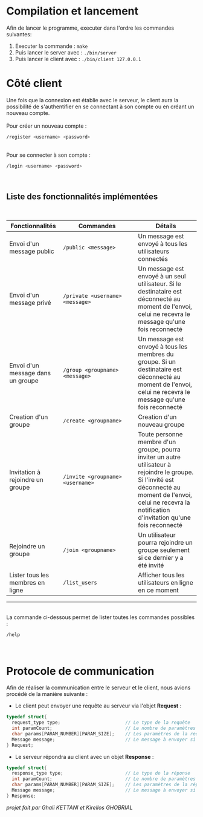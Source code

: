 # Compilation et lancement
Afin de lancer le programme, executer dans l'ordre les commandes suivantes:
1. Executer la commande : ```make```
2. Puis lancer le server avec : ```./bin/server```
3. Puis lancer le client avec : ```./bin/client 127.0.0.1```

# Côté client
Une fois que la connexion est établie avec le serveur, le client aura la possibilité de s'authentifier en se connectant à son compte ou en créant un nouveau compte. <br /> <br />
Pour créer un nouveau compte : 
```sh
/register <username> <password>
```
<br />
Pour se connecter à son compte : 

```sh
/login <username> <password>
```
<br />


## Liste des fonctionnalités implémentées
<br>

| Fonctionnalités | <div style="width:180px">Commandes</div> | Détails |
| --------------- | ----------- |--------- |
|Envoi d'un message public | ```/public <message> ```| Un message est envoyé à tous les utilisateurs connectés  |
|Envoi d'un message privé | ```/private <username> <message>``` | Un message est envoyé à un seul utilisateur. Si le destinataire est déconnecté au moment de l'envoi, celui ne recevra le message qu'une fois reconnecté | 
| Envoi d'un message dans un groupe | ```/group <groupname> <message>``` |Un message est envoyé à tous les membres du groupe. Si un destinataire est déconnecté au moment de l'envoi, celui ne recevra le message qu'une fois reconnecté | 
| Creation d'un groupe | ```/create <groupname>``` |Creation d'un nouveau groupe | 
| Invitation à rejoindre un groupe | ```/invite <groupname> <username>``` |Toute personne membre d'un groupe, pourra inviter un autre utilisateur à rejoindre le groupe. Si l'invité est déconnecté au moment de l'envoi, celui ne recevra la notification d'invitation qu'une fois reconnecté | 
| Rejoindre un groupe | ```/join <groupname>``` |Un utilisateur pourra rejoindre un groupe seulement si ce dernier y a été invité | 
| Lister tous les membres en ligne | ```/list_users ``` |Afficher tous les utilisateurs en ligne en ce moment |
<hr>
<br>
La commande ci-dessous permet de lister toutes les commandes possibles : 

```sh
/help
```
<br />

# Protocole de communication

Afin de réaliser la communication entre le serveur et le client, nous avions procédé de la manière suivante :<br>

- Le client peut envoyer une requête au serveur via l'objet **Request** : 
```c
typedef struct{
  request_type type;                        // Le type de la requête
  int paramCount;                           // Le nombre de paramètres envoyés
  char params[PARAM_NUMBER][PARAM_SIZE];    // Les paramètres de la requête
  Message message;                          // Le message à envoyer si nécessaire
} Request;
```

- Le serveur répondra au client avec un objet **Response** :
```c
typedef struct{
  response_type type;                       // Le type de la réponse
  int paramCount;                           // Le nombre de paramètres envoyés
  char params[PARAM_NUMBER][PARAM_SIZE];    // Les paramètres de la réponse
  Message message;                          // Le message à envoyer si nécessaire
} Response;
```
_projet fait par Ghali KETTANI et Kirellos GHOBRIAL_